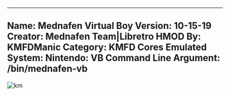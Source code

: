 -----------------------
Name: Mednafen Virtual Boy
Version: 10-15-19
Creator: Mednafen Team|Libretro
HMOD By: KMFDManic
Category: KMFD Cores
Emulated System: Nintendo: VB
Command Line Argument: /bin/mednafen-vb
-----------------------
![km](https://i.imgur.com/IDxNPm1.png)
